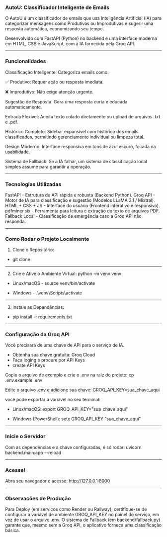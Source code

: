 ### AutoU: Classificador Inteligente de Emails

O AutoU é um classificador de emails que usa Inteligência Artificial (IA) para categorizar mensagens como Produtivas ou Improdutivas e sugerir uma resposta automática, economizando seu tempo.

Desenvolvido com FastAPI (Python) no backend e uma interface moderna em HTML, CSS e JavaScript, com a IA fornecida pela Groq API.

----------------------------------------------------------------------------------------------------------------------

### Funcionalidades 
Classificação Inteligente: Categoriza emails como:

✅ Produtivo: Requer ação ou resposta imediata.

❌ Improdutivo: Não exige atenção urgente.

Sugestão de Resposta: Gera uma resposta curta e educada automaticamente.

Entrada Flexível: Aceita texto colado diretamente ou upload de arquivos .txt e .pdf.

Histórico Completo: Sidebar expansível com histórico dos emails classificados, permitindo gerenciamento individual ou limpeza total.

Design Moderno: Interface responsiva em tons de azul escuro, focada na usabilidade.

Sistema de Fallback: Se a IA falhar, um sistema de classificação local simples assume para garantir a operação.

--------------------------------------------------------------------------------------------------------------------

### Tecnologias Utilizadas

FastAPI -	Estrutura de API rápida e robusta (Backend Python).
Groq API - 	Motor de IA para classificação e sugestão (Modelos LLaMA 3.1 / Mixtral).
HTML + CSS + JS	- Interface do usuário (Frontend interativo e responsivo).
pdfminer.six -	Ferramenta para leitura e extração de texto de arquivos PDF.
Fallback Local	- Classificação de emergência caso a Groq API não responda.

----------------------------------------------------------------------------------------------------------------------

### Como Rodar o Projeto Localmente

1. Clone o Repositório:
- git clone <url-do-repositorio>

----------------------------------------------------------------------------------------------------------------------
2. Crie e Ative o Ambiente Virtual:
python -m venv venv
 
- Linux/macOS - source venv/bin/activate
 
- Windows - .\venv\Scripts\activate

----------------------------------------------------------------------------------------------------------------------
3. Instale as Dependências:
- pip install -r requirements.txt

----------------------------------------------------------------------------------------------------------------------

### Configuração da Groq API

Você precisará de uma chave de API para o serviço de IA.


- Obtenha sua chave gratuita: Groq Cloud
- Faça loging e procure por API Keys
- create API Keys


Copie o arquivo de exemplo e crie o .env na raiz do projeto:
cp .env.example .env


Edite o arquivo .env e adicione sua chave:
GROQ_API_KEY=sua_chave_aqui

você pode exportar a variável no seu terminal:

- Linux/macOS: export GROQ_API_KEY="sua_chave_aqui"

- Windows (PowerShell): setx GROQ_API_KEY "sua_chave_aqui"



----------------------------------------------------------------------------------------------------------------------

### Inicie o Servidor

Com as dependências e a chave configuradas, é só rodar:
uvicorn backend.main:app --reload

----------------------------------------------------------------------------------------------------------------------

### Acesse!
Abra seu navegador e acesse: http://127.0.0.1:8000

----------------------------------------------------------------------------------------------------------------------

 ### Observações de Produção
Para Deploy (em serviços como Render ou Railway), certifique-se de configurar a variável de ambiente GROQ_API_KEY no painel do serviço, em vez de usar o arquivo .env.
O sistema de Fallback (em backend/fallback.py) garante que, mesmo sem a Groq API, o aplicativo forneça uma classificação básica.
